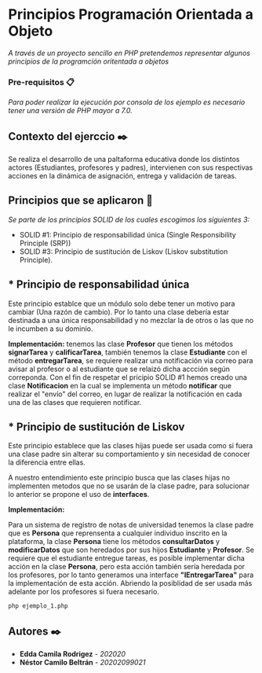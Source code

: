 # Principios Programación Orientada a Objeto

_A través de un proyecto sencillo en PHP pretendemos representar algunos principios de la  programción oritentada a objetos_

### Pre-requisitos 📋

_Para poder realizar la ejecución por consola de los ejemplo es necesario tener una versión de PHP mayor a 7.0._

## Contexto del ejerccio ✒️

Se realiza el desarrollo de una paltaforma educativa donde los distintos actores (Estudiantes, profesores y padres), intervienen con sus respectivas acciones en la dinámica de asignación, entrega y validación de tareas.


## Principios que se aplicaron 🚀

_Se parte de los principios SOLID de los cuales escogimos los siguientes 3:_
* SOLID #1: Principio de responsabilidad única (Single Responsibility Principle (SRP))
* SOLID #3: Principio de sustitución de Liskov  (Liskov substitution Principle).

## * Principio de responsabilidad única
Este principio establce que un módulo solo debe tener un motivo para cambiar (Una razón de cambio).
Por lo tanto una clase debería estar destinada a una única responsabilidad y no mezclar la de otros o las que no le incumben a su dominio.

**Implementación:**
tenemos las clase **Profesor** que tienen los métodos **signarTarea** y **calificarTarea**, también tenemos la clase **Estudiante** con el método **entregarTarea**, se requiere realizar una notificación via correo para avisar al profesor o al estudiante que se relaizó dicha accción según correponda.
Con el fin de respetar el pricipio SOLID #1 hemos creado una clase **Notificacion** en la cual se implementa un método **notificar** que realizar el "envío" del correo, en lugar de realizar la notificación en cada una de las clases que requieren notificar.

## * Principio de sustitución de Liskov
Este principio establece que las clases hijas puede ser usada como si fuera una clase padre sin alterar su comportamiento y sin necesidad de conocer la diferencia entre ellas.

A nuestro entendimiento este principio busca que las clases hijas no implementen metodos que no se usarán de la clase padre, para solucionar lo anterior se propone el uso de **interfaces**.

**Implementación:**

Para un sistema de registro de notas de universidad tenemos la clase padre que es **Persona** que reprensenta a cualquier individuo inscrito en la plataforma, la clase **Persona** tiene los métodos **consultarDatos** y **modificarDatos** que son heredados por sus hijos **Estudiante** y **Profesor**. Se requiere que el estudiante entregue tareas, es posible implementar dicha acción en la clase **Persona**, pero esta acción también sería heredada por los profesores, por lo tanto generamos una interface **"IEntregarTarea"** para la implementación de esta acción. Abriendo la posiblidad de ser usada más adelante por los profesores si fuera necesario.

```php ejemplo_1.php```


## Autores ✒️

* **Edda Camila Rodrigez** - *202020*
* **Néstor Camilo Beltrán** - *20202099021*
